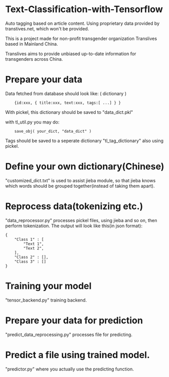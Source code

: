 # Text-Classification-with-Tensorflow
Auto tagging based on article content. Using proprietary data provided by transtives.net, which won't be provided.

This is a project made for non-profit transgender organization Translives based in Mainland China.

Translives aims to provide unbiased up-to-date information for transgenders across China.

# Prepare your data
Data fetched from database should look like: ( dictionary )
```
	{id:xxx, { title:xxx, text:xxx, tags:[ ...] } }
```

With pickel, this dictionary should be saved to "data_dict.pkl"

with tl_util.py you may do:
```
	save_obj( your_dict, "data_dict" )
```

Tags should be saved to a seperate dictionary "tl_tag_dictionary" also using pickel.


# Define your own dictionary(Chinese)
"customized_dict.txt" is used to assist jieba module, so that jieba knows which words should be grouped together(instead of taking them apart).


# Reprocess data(tokenizing etc.)
"data_reprocessor.py" processes pickel files, using jieba and so on, then perform tokenization.
The output will look like this(in json format):

	{
		"Class 1" : [
			"Text 1",
			"Text 2",
		],
		"Class 2" : [],
		"Class 3" : []
	}


# Training your model
"tensor_backend.py" training backend.

# Prepare your data for prediction
"predict_data_reprocessing.py" processes file for predicting.

# Predict a file using trained model.
"predictor.py" where you actually use the predicting function.


